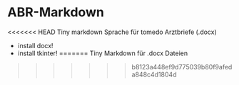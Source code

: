 # ABR-Markdown
<<<<<<< HEAD
Tiny markdown Sprache für tomedo Arztbriefe (.docx)

- install docx!
- install tkinter!
=======
Tiny Markdown für .docx Dateien
>>>>>>> b8123a448ef9d775039b80f9afeda848c4d1804d
